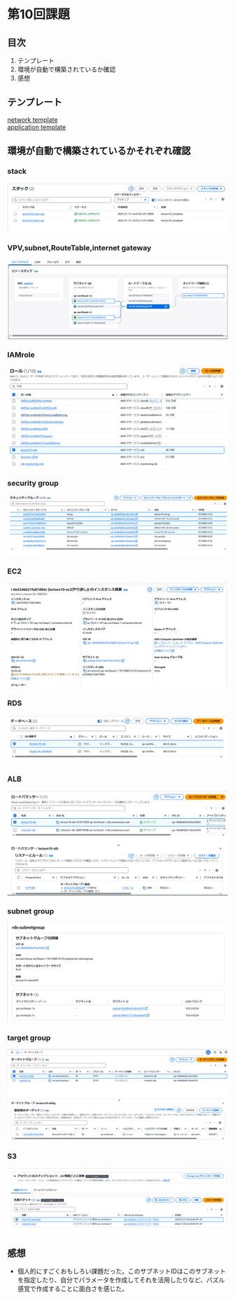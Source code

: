# 第10回課題

## 目次
 1. テンプレート
 1. 環境が自動で構築されているか確認
 1. 感想

## テンプレート
[network template](lecture10/lecture10_lecture10.yaml)  
[application template](lecture10/application_lecture10.yaml)

## 環境が自動で構築されているかそれぞれ確認

### stack
![lecture10-stack.png](lecture10/lecture10-stack.png)

### VPV,subnet,RouteTable,internet gateway
![lecture10-vpc.png](lecture10/lecture10-vpc.png)

### IAMrole
![lecture10-role.png](lecture10/lecture10-role.png)

### security group
![lecture10-security.png](lecture10/lecture10-security.png)

### EC2
![lecture10-ec2.png](lecture10/lecture10-ec2.png)

### RDS
![lecture10-rds.png](lecture10/lecture10-rds.png)

### ALB
![lecture10-alb.png](lecture10/lecture10-alb.png)

### subnet group
![lecture10-subnetgp.png](lecture10/lecture10-subnetgp.png)

### target group
![lecture10-tg.png](lecture10/lecture10-tg.png)

### S3
![lecture10-s3.png](lecture10/lecture10-s3.png)

## 感想
- 個人的にすごくおもしろい課題だった。このサブネットIDはこのサブネットを指定したり、自分でパラメータを作成してそれを活用したりなど、パズル感覚で作成することに面白さを感じた。

